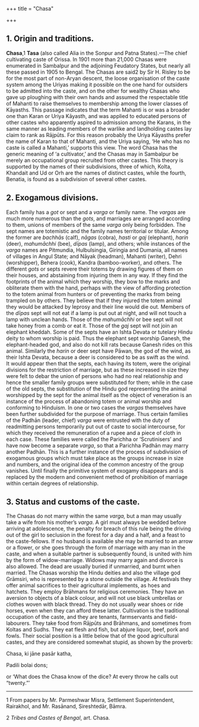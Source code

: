 +++
title = "Chasa"

+++


## 1. Origin and traditions.

**Chasa**,1 **Tasa** \(also called Alia in the Sonpur and Patna States\).—The chief cultivating caste of Orissa. In 1901 more than 21,000 Chasas were enumerated in Sambalpur and the adjoining Feudatory States, but nearly all these passed in 1905 to Bengal. The Chasas are said2 by Sir H. Risley to be for the most part of non-Aryan descent, the loose organisation of the caste system among the Uriyas making it possible on the one hand for outsiders to be admitted into the caste, and on the other for wealthy Chasas who gave up ploughing with their own hands and assumed the respectable title of Mahanti to raise themselves to membership among the lower classes of Kāyasths. This passage indicates that the term Mahanti is or was a broader one than Karan or Uriya Kāyasth, and was applied to educated persons of other castes who apparently aspired to admission among the Karans, in the same manner as leading members of the warlike and landholding castes lay claim to rank as Rājpūts. For this reason probably the Uriya Kāyasths prefer the name of Karan to that of Mahanti, and the Uriya saying, ‘He who has no caste is called a Mahanti,’ supports this view. The word Chasa has the generic meaning of ‘a cultivator,’ and the Chasas may in Sambalpur be merely an occupational group recruited from other castes. This theory is supported by the names of their subdivisions, three of which, Kolta, Khandait and Ud or Orh are the names of distinct castes, while the fourth, Benatia, is found as a subdivision of several other castes. 



## 2. Exogamous divisions.

Each family has a *got* or sept and a *varga* or family name. The *vargas* are much more numerous than the *gots*, and marriages are arranged according to them, unions of members of the same *varga* only being forbidden. The sept names are totemistic and the family names territorial or titular. Among the former are *bachhās* \(calf\), *nāgas* \(cobra\), *hasti* or *gaj* \(elephant\), *harin* \(deer\), *mahumāchhi* \(bee\), *dīpas* \(lamp\), and others; while instances of the *varga* names are Pitmundia, Hulbulsingia, Giringia and Dumania, all names of villages in Angul State; and Nāyak \(headman\), Mahanti \(writer\), Dehri \(worshipper\), Behera \(cook\), Kandra \(bamboo-worker\), and others. The different *gots* or septs revere their totems by drawing figures of them on their houses, and abstaining from injuring them in any way. If they find the footprints of the animal which they worship, they bow to the marks and obliterate them with the hand, perhaps with the view of affording protection to the totem animal from hunters or of preventing the marks from being trampled on by others. They believe that if they injured the totem animal they would be attacked by leprosy and their line would die out. Members of the *dīpas* sept will not eat if a lamp is put out at night, and will not touch a lamp with unclean hands. Those of the *mahumāchhi* or bee sept will not take honey from a comb or eat it. Those of the *gaj* sept will not join an elephant kheddah. Some of the septs have an Ishta Devata or tutelary Hindu deity to whom worship is paid. Thus the elephant sept worship Ganesh, the elephant-headed god, and also do not kill rats because Ganesh rides on this animal. Similarly the *harin* or deer sept have Pāwan, the god of the wind, as their Ishta Devata, because a deer is considered to be as swift as the wind. It would appear then that the septs, each having its totem, were the original divisions for the restriction of marriage, but as these increased in size they were felt to debar the union of persons who had no real relationship and hence the smaller family groups were substituted for them; while in the case of the old septs, the substitution of the Hindu god representing the animal worshipped by the sept for the animal itself as the object of veneration is an instance of the process of abandoning totem or animal worship and conforming to Hinduism. In one or two cases the *vargas* themselves have been further subdivided for the purpose of marriage. Thus certain families of the Padhān \(leader, chief\) *varga* were entrusted with the duty of readmitting persons temporarily put out of caste to social intercourse, for which they received the remuneration of a rupee and a piece of cloth in each case. These families were called the Parichha or ‘Scrutinisers’ and have now become a separate *varga*, so that a Parichha Padhān may marry another Padhān. This is a further instance of the process of subdivision of exogamous groups which must take place as the groups increase in size and numbers, and the original idea of the common ancestry of the group vanishes. Until finally the primitive system of exogamy disappears and is replaced by the modern and convenient method of prohibition of marriage within certain degrees of relationship. 



## 3. Status and customs of the caste.

The Chasas do not marry within the same *varga,* but a man may usually take a wife from his mother’s *varga*. A girl must always be wedded before arriving at adolescence, the penalty for breach of this rule being the driving out of the girl to seclusion in the forest for a day and a half, and a feast to the caste-fellows. If no husband is available she may be married to an arrow or a flower, or she goes through the form of marriage with any man in the caste, and when a suitable partner is subsequently found, is united with him by the form of widow-marriage. Widows may marry again and divorce is also allowed. The dead are usually buried if unmarried, and burnt when married. The Chasas worship the Hindu deities and also the village god Grāmsiri, who is represented by a stone outside the village. At festivals they offer animal sacrifices to their agricultural implements, as hoes and hatchets. They employ Brāhmans for religious ceremonies. They have an aversion to objects of a black colour, and will not use black umbrellas or clothes woven with black thread. They do not usually wear shoes or ride horses, even when they can afford these latter. Cultivation is the traditional occupation of the caste, and they are tenants, farmservants and field-labourers. They take food from Rājpūts and Brāhmans, and sometimes from Koltas and Sudhs. They eat flesh and fish, but abjure liquor, beef, pork and fowls. Their social position is a little below that of the good agricultural castes, and they are considered somewhat stupid, as shown by the proverb: 



Chasa, ki jāne pasār katha, 

Padili bolai dons;



or ‘What does the Chasa know of the dice? At every throw he calls out “twenty.”’ 



* * *

1 From papers by Mr. Parmeshwar Misra, Settlement Superintendent, Rairakhol, and Mr. Rasānand, Sireshtedār, Bāmra. 

2 *Tribes and Castes of Bengal*, art. Chasa. 



